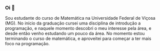 ### Oi 👋

Sou estudante do curso de Matemática na Universidade Federal de Viçosa (MG). No início da graduação cursei uma disciplina de introdução a programação, e naquele momento descobri o meu interesse pela área, e desde então venho estudando um pouco da área. No momento estou terminando o curso de matemática, e aproveitei para começar a ter mais foco na programação. 




